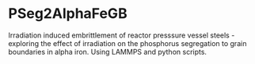 PSeg2AlphaFeGB
==============

Irradiation induced embrittlement of reactor presssure vessel steels - exploring the effect of irradiation on the phosphorus segregation to grain boundaries in alpha iron. Using LAMMPS and python scripts. 
